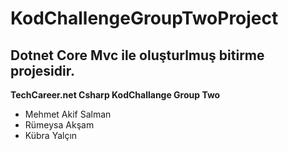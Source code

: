 # KodChallengeGroupTwoProject

## Dotnet Core Mvc ile oluşturlmuş bitirme projesidir.

**TechCareer.net Csharp KodChallange Group Two**

- Mehmet Akif Salman
- Rümeysa Akşam
- Kübra Yalçın
